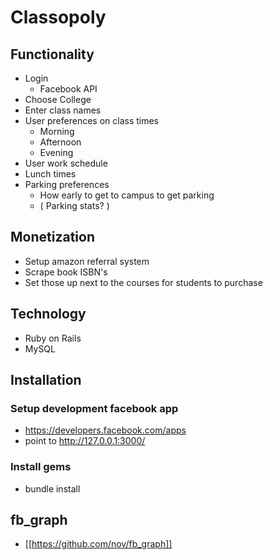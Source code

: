 Classopoly
====================================

## Functionality
- Login
  * Facebook API 
- Choose College
- Enter class names
- User preferences on class times
  * Morning
  * Afternoon
  * Evening
- User work schedule
- Lunch times
- Parking preferences
  * How early to get to campus to get parking
  * ( Parking stats? )
    
## Monetization
- Setup amazon referral system
- Scrape book ISBN's
- Set those up next to the courses for students to purchase


## Technology
- Ruby on Rails
- MySQL

## Installation

### Setup development facebook app
- https://developers.facebook.com/apps
- point to http://127.0.0.1:3000/

### Install gems
- bundle install 

## fb_graph
- [[https://github.com/nov/fb_graph]]


